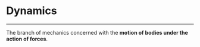 # Dynamics
---
The branch of mechanics concerned with the **motion of bodies under the action of forces**.